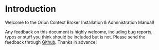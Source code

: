 # Introduction

Welcome to the Orion Context Broker Installation & Administration Manual!

Any feedback on this document is highly welcome, including bug reports, typos or stuff you think should be included but is not.
Please send the feedback through [Github](https://github.com/telefonicaid/fiware-orion.git). Thanks in advance!
